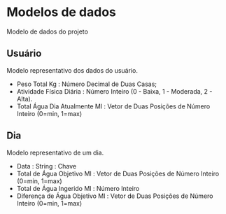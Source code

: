 # Modelos de dados

Modelo de dados do projeto

## Usuário

Modelo representativo dos dados do usuário.

- Peso Total Kg : Número Decimal de Duas Casas;
- Atividade Física Diária : Número Inteiro (0 - Baixa, 1 - Moderada, 2 - Alta).
- Total Água Dia Atualmente Ml : Vetor de Duas Posições de Número Inteiro (0=min, 1=max)


## Dia
Modelo representativo de um dia.

- Data : String : Chave
- Total de Água Objetivo Ml : Vetor de Duas Posições de Número Inteiro (0=min, 1=max)
- Total de Água Ingerido Ml : Número Inteiro
- Diferença de Água Objetivo Ml : Vetor de Duas Posições de Número Inteiro (0=min, 1=max)
